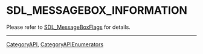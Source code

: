 # SDL_MESSAGEBOX_INFORMATION

Please refer to [SDL_MessageBoxFlags](SDL_MessageBoxFlags) for details.

----
[CategoryAPI](CategoryAPI), [CategoryAPIEnumerators](CategoryAPIEnumerators)

